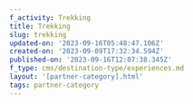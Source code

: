 ```yaml
---
f_activity: Trekking
title: Trekking
slug: trekking
updated-on: '2023-09-16T05:48:47.106Z'
created-on: '2023-09-09T17:32:34.594Z'
published-on: '2023-09-16T12:07:38.345Z'
f_type: cms/destination-type/experiences.md
layout: '[partner-category].html'
tags: partner-category
---
```




